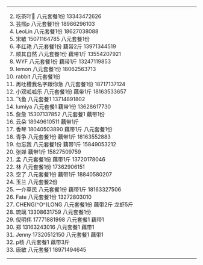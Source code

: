---
2. 吃茶吖🍑 八元套餐1份 13343472626
3. 芸熙p 八元套餐1份 18986296103
4. LeoLin 八元套餐1份 18627038088
5. 宋敏 15071164785 八元套餐1份
6. 李红艳 八元套餐1份 藕带2斤 13971344519
7. 顺其自然 八元套餐1份 藕带1斤 13554207921
8. WYF 八元套餐1份 藕带1斤 13247119853
9. lemon 八元套餐1份 18062563713
10. rabbit 八元套餐1份
11. 再吐槽我名字跟你急 八元套餐1份 18717137124
12. 小双呱呱乐 八元套餐1份 藕带1斤 18163533657
13. 飞鱼 八元套餐1 13714891802
14. lumiya 八元套餐1 藕带1份 13628617730
15. 詹詹 15307137852 八元套餐1 藕带1份
16. 云朵 18949610511 藕带1斤
17. 香琴 18040503890 藕带1斤 八元套餐1份
18. 青争 八元套餐1份 藕带1斤 18163552883
19. 勿忘我 八元套餐1份 藕带1斤 15849053212
20. 张婵 藕带1斤 15827509759
21. 孟 八元套餐1份 藕带1斤 13720178046
22. 林 八元套餐1份 17362906151
23. 空了 八元套餐1份 藕带1斤 18840580207
24. 玉兰 八元套餐2份
25. 一介草民 八元套餐1份 藕带1斤 18163327506
26. Fate 八元套餐1份 13272803010
27. CHENG(^O^)LONG 八元套餐1份 藕带2斤 龙虾5斤
28. 琉璃 13308631759 八元套餐1份
29. 倪明伟 17771881998 八元套餐1 藕带1
30. 郑 13163243016 八元套餐1 藕带1
31. Jenny 17320512150 八元套餐1 藕带1
32. p杨 八元套餐1 藕带3斤
33. 唐敏 八元套餐1 18971494645
---